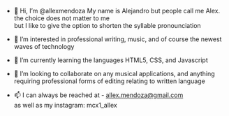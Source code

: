 - 👋 Hi, I’m @allexmendoza
         My name is Alejandro but people call me Alex. the choice does not matter to me </br>
         but I like to give the option to shorten the syllable pronounciation


- 👀 I’m interested in professional writing, music, and of course the newest waves of technology

- 🌱 I’m currently learning the languages HTML5, CSS, and Javascript

- 💞️ I’m looking to collaborate on any musical applications, and anything requiring professional forms of editing relating to written language

- 📫 I can always be reached at - allex.mendoza@gmail.com </br>
         as well as my instagram: mcx1_allex


<!---
allexmendoza/allexmendoza is a ✨ special ✨ repository because its `README.md` (this file) appears on your GitHub profile.
You can click the Preview link to take a look at your changes.
--->
